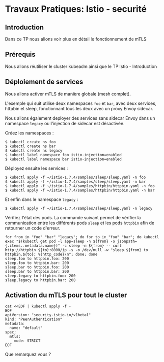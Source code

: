 # Travaux Pratiques: Istio - securité

## Introduction

Dans ce TP nous allons voir plus en détail le fonctionnement de mTLS

## Prérequis

Nous allons réutiliser le cluster kubeadm ainsi que le TP Istio - Introduction

## Déploiement de services

Nous allons activer mTLS de manière globale (mesh complet).

L'exemple qui suit utilise deux namespaces `foo` et `bar`, avec deux services,
httpbin et sleep, fonctionnant tous les deux avec un proxy Envoy sidecar.

Nous allons également deployer des services sans sidecar Envoy dans un namespace
`legacy` ou l'injection de sidecar est désactivée.

Créez les namespaces :

```console
$ kubectl create ns foo
$ kubectl create ns bar
$ kubectl create ns legacy
$ kubectl label namespace foo istio-injection=enabled
$ kubectl label namespace bar istio-injection=enabled
```

Déployez ensuite les services :

```console
$ kubectl apply -f ~/istio-1.7.4/samples/sleep/sleep.yaml -n foo
$ kubectl apply -f ~/istio-1.7.4/samples/sleep/sleep.yaml -n bar
$ kubectl apply -f ~/istio-1.7.4/samples/httpbin/httpbin.yaml -n foo
$ kubectl apply -f ~/istio-1.7.4/samples/httpbin/httpbin.yaml -n bar
```

Et enfin dans le namespace `legacy` :

```console
$ kubectl apply -f ~/istio-1.7.4/samples/sleep/sleep.yaml -n legacy
```

Vérifiez l'état des pods. La commande suivant permet de vérifier la
communication entre les différents pods `sleep` et les pods `httpbin` afin de
retourner un code d'erreur.

```console
for from in "foo" "bar" "legacy"; do for to in "foo" "bar"; do kubectl exec "$(kubectl get pod -l app=sleep -n ${from} -o jsonpath={.items..metadata.name})" -c sleep -n ${from} -- curl http://httpbin.${to}:8000/ip -s -o /dev/null -w "sleep.${from} to httpbin.${to}: %{http_code}\n"; done; done
sleep.foo to httpbin.foo: 200
sleep.foo to httpbin.bar: 200
sleep.bar to httpbin.foo: 200
sleep.bar to httpbin.bar: 200
sleep.legacy to httpbin.foo: 200
sleep.legacy to httpbin.bar: 200
```

## Activation du mTLS pour tout le cluster

```console
cat <<EOF | kubectl apply -f -
EOF
apiVersion: "security.istio.io/v1beta1"
kind: "PeerAuthentication"
metadata:
  name: "default"
spec:
  mtls:
    mode: STRICT
EOF
```

Que remarquez vous ?


